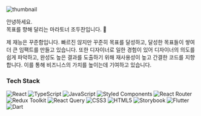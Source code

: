 <!--![](https://gh-hits.nomadcoders.workers.dev/view?username=jo-duchan)-->

<div align=left>
	
  ![thumbnail](https://user-images.githubusercontent.com/79234094/208450143-796d4ab3-464d-4f3e-bc4f-802eb36888e4.gif)
</div>

안녕하세요.    
목표를 향해 달리는 마라토너 조두찬입니다. 🏃    

제 재능은 꾸준함입니다. 빠르진 않지만 꾸준히 목표를 달성하고, 달성한 목표들이 쌓여 더 큰 임팩트를 만들고 있습니다. 또한 디자이너로 일한 경험이 있어 디자이너의 의도를 쉽게 파악하고, 완성도 높은 결과를 도출하기 위해 재사용성이 높고 간결한 코드를 지향합니다. 이를 통해 비즈니스의 가치를 높이는데 기여하고 있습니다.

<div align=left>
	<h3>Tech Stack</h3>
  
  ![React](https://img.shields.io/badge/React-343942?style=flat&logo=React&logoColor=61DAFB)
  ![TypeScript](https://img.shields.io/badge/TypeScript-343942?style=flat&logo=TypeScript&logoColor=3178C6)
  ![JavaScript](https://img.shields.io/badge/JavaScript-343942?style=flat&logo=JavaScript&logoColor=F7DF1E)
  ![Styled Components](https://img.shields.io/badge/Styled%20Components-343942?style=flat&logo=Styled%20Components&logoColor=DB7093)
  ![React Router](https://img.shields.io/badge/React%20Router-343942?style=flat&logo=React%20Router&logoColor=CA4245)
  ![Redux Toolkit](https://img.shields.io/badge/Redux%20Toolkit-343942?style=flat&logo=redux&logoColor=764ABC)
  ![React Query](https://img.shields.io/badge/React%20Query-343942?style=flat&logo=React%20Query&logoColor=FF4154)
  ![CSS3](https://img.shields.io/badge/CSS3-343942?style=flat&logo=CSS3&logoColor=1572B6)
  ![HTML5](https://img.shields.io/badge/HTML5-343942?style=flat&logo=HTML5&logoColor=E34F26)
  ![Storybook](https://img.shields.io/badge/Storybook-343942?style=flat&logo=Storybook&logoColor=FF4785)
  ![Flutter](https://img.shields.io/badge/Flutter-343942?style=flat&logo=flutter&logoColor=02569B)
  ![Dart](https://img.shields.io/badge/Dart-343942?style=flat&logo=dart&logoColor=0175C2)
</div>

<!--   /![Node.js](https://img.shields.io/badge/Node.js-343942?style=flat&logo=Node.js&logoColor=339933) -->
